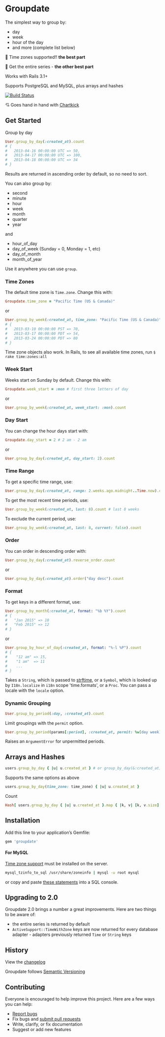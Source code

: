 # Groupdate

The simplest way to group by:

- day
- week
- hour of the day
- and more (complete list below)

:tada: Time zones supported!! **the best part**

:cake: Get the entire series - **the other best part**

Works with Rails 3.1+

Supports PostgreSQL and MySQL, plus arrays and hashes

[![Build Status](https://travis-ci.org/ankane/groupdate.svg?branch=master)](https://travis-ci.org/ankane/groupdate)

:cupid: Goes hand in hand with [Chartkick](http://ankane.github.io/chartkick/)

## Get Started

Group by day

```ruby
User.group_by_day(:created_at).count
# {
#   2013-04-16 00:00:00 UTC => 50,
#   2013-04-17 00:00:00 UTC => 100,
#   2013-04-18 00:00:00 UTC => 34
# }
```

Results are returned in ascending order by default, so no need to sort.

You can also group by:

- second
- minute
- hour
- week
- month
- quarter
- year

and

- hour_of_day
- day_of_week (Sunday = 0, Monday = 1, etc)
- day_of_month
- month_of_year

Use it anywhere you can use `group`.

### Time Zones

The default time zone is `Time.zone`.  Change this with:

```ruby
Groupdate.time_zone = "Pacific Time (US & Canada)"
```

or

```ruby
User.group_by_week(:created_at, time_zone: "Pacific Time (US & Canada)").count
# {
#   2013-03-10 00:00:00 PST => 70,
#   2013-03-17 00:00:00 PDT => 54,
#   2013-03-24 00:00:00 PDT => 80
# }
```

Time zone objects also work. In Rails, to see all available time zones, run `$ rake time:zones:all`

### Week Start

Weeks start on Sunday by default. Change this with:

```ruby
Groupdate.week_start = :mon # first three letters of day
```

or

```ruby
User.group_by_week(:created_at, week_start: :mon).count
```

### Day Start

You can change the hour days start with:

```ruby
Groupdate.day_start = 2 # 2 am - 2 am
```

or

```ruby
User.group_by_day(:created_at, day_start: 2).count
```

### Time Range

To get a specific time range, use:

```ruby
User.group_by_day(:created_at, range: 2.weeks.ago.midnight..Time.now).count
```

To get the most recent time periods, use:

```ruby
User.group_by_week(:created_at, last: 8).count # last 8 weeks
```

To exclude the current period, use:

```ruby
User.group_by_week(:created_at, last: 8, current: false).count
```

### Order

You can order in descending order with:

```ruby
User.group_by_day(:created_at).reverse_order.count
```

or

```ruby
User.group_by_day(:created_at).order("day desc").count
```

### Format

To get keys in a different format, use:

```ruby
User.group_by_month(:created_at, format: "%b %Y").count
# {
#   "Jan 2015" => 10
#   "Feb 2015" => 12
# }
```

or

```ruby
User.group_by_hour_of_day(:created_at, format: "%-l %P").count
# {
#    "12 am" => 15,
#    "1 am"  => 11
#    ...
# }
```

Takes a `String`, which is passed to [strftime](http://strfti.me/), or a `Symbol`, which is looked up by `I18n.localize` in `i18n` scope 'time.formats', or a `Proc`.  You can pass a locale with the `locale` option.

### Dynamic Grouping

```ruby
User.group_by_period(:day, :created_at).count
```

Limit groupings with the `permit` option.

```ruby
User.group_by_period(params[:period], :created_at, permit: %w[day week]).count
```

Raises an `ArgumentError` for unpermitted periods.

## Arrays and Hashes

```ruby
users.group_by_day { |u| u.created_at } # or group_by_day(&:created_at)
```

Supports the same options as above

```ruby
users.group_by_day(time_zone: time_zone) { |u| u.created_at }
```

Count

```ruby
Hash[ users.group_by_day { |u| u.created_at }.map { |k, v| [k, v.size] } ]
```

## Installation

Add this line to your application’s Gemfile:

```ruby
gem 'groupdate'
```

#### For MySQL

[Time zone support](http://dev.mysql.com/doc/refman/5.6/en/time-zone-support.html) must be installed on the server.

```sh
mysql_tzinfo_to_sql /usr/share/zoneinfo | mysql -u root mysql
```

or copy and paste [these statements](https://gist.githubusercontent.com/ankane/1d6b0022173186accbf0/raw/time_zone_support.sql) into a SQL console.

## Upgrading to 2.0

Groupdate 2.0 brings a number a great improvements.  Here are two things to be aware of:

- the entire series is returned by default
- `ActiveSupport::TimeWithZone` keys are now returned for every database adapter - adapters previously returned `Time` or `String` keys

## History

View the [changelog](https://github.com/ankane/groupdate/blob/master/CHANGELOG.md)

Groupdate follows [Semantic Versioning](http://semver.org/)

## Contributing

Everyone is encouraged to help improve this project. Here are a few ways you can help:

- [Report bugs](https://github.com/ankane/groupdate/issues)
- Fix bugs and [submit pull requests](https://github.com/ankane/groupdate/pulls)
- Write, clarify, or fix documentation
- Suggest or add new features
